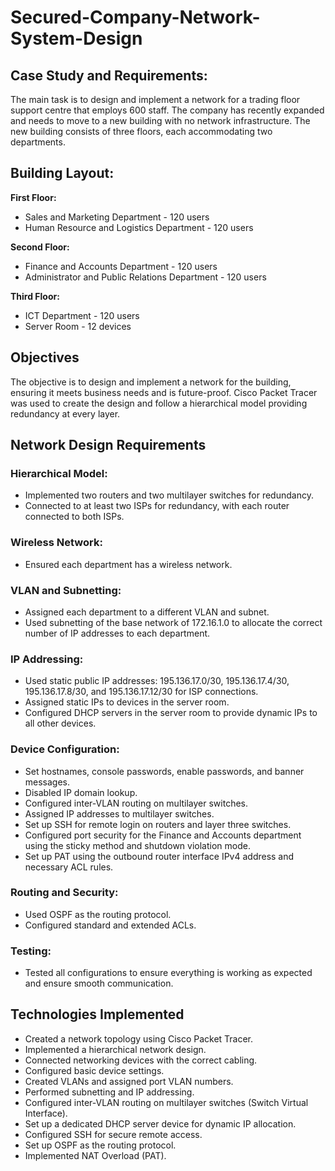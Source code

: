 # Secured-Company-Network-System-Design
## Case Study and Requirements:

The main task is to design and implement a network for a trading floor support centre that employs 600 staff. The company has recently expanded and needs to move to a new building with no network infrastructure. The new building consists of three floors, each accommodating two departments.

## Building Layout:

**First Floor:**
- Sales and Marketing Department - 120 users
- Human Resource and Logistics Department - 120 users

**Second Floor:**
- Finance and Accounts Department - 120 users
- Administrator and Public Relations Department - 120 users

**Third Floor:**
- ICT Department - 120 users
- Server Room - 12 devices

## Objectives

The objective is to design and implement a network for the building, ensuring it meets business needs and is future-proof. Cisco Packet Tracer was used to create the design and follow a hierarchical model providing redundancy at every layer.

## Network Design Requirements

### Hierarchical Model:
- Implemented two routers and two multilayer switches for redundancy.
- Connected to at least two ISPs for redundancy, with each router connected to both ISPs.

### Wireless Network:
- Ensured each department has a wireless network.

### VLAN and Subnetting:
- Assigned each department to a different VLAN and subnet.
- Used subnetting of the base network of 172.16.1.0 to allocate the correct number of IP addresses to each department.

### IP Addressing:
- Used static public IP addresses: 195.136.17.0/30, 195.136.17.4/30, 195.136.17.8/30, and 195.136.17.12/30 for ISP connections.
- Assigned static IPs to devices in the server room.
- Configured DHCP servers in the server room to provide dynamic IPs to all other devices.

### Device Configuration:
- Set hostnames, console passwords, enable passwords, and banner messages.
- Disabled IP domain lookup.
- Configured inter-VLAN routing on multilayer switches.
- Assigned IP addresses to multilayer switches.
- Set up SSH for remote login on routers and layer three switches.
- Configured port security for the Finance and Accounts department using the sticky method and shutdown violation mode.
- Set up PAT using the outbound router interface IPv4 address and necessary ACL rules.

### Routing and Security:
- Used OSPF as the routing protocol.
- Configured standard and extended ACLs.

### Testing:
- Tested all configurations to ensure everything is working as expected and ensure smooth communication.

## Technologies Implemented
- Created a network topology using Cisco Packet Tracer.
- Implemented a hierarchical network design.
- Connected networking devices with the correct cabling.
- Configured basic device settings.
- Created VLANs and assigned port VLAN numbers.
- Performed subnetting and IP addressing.
- Configured inter-VLAN routing on multilayer switches (Switch Virtual Interface).
- Set up a dedicated DHCP server device for dynamic IP allocation.
- Configured SSH for secure remote access.
- Set up OSPF as the routing protocol.
- Implemented NAT Overload (PAT).
